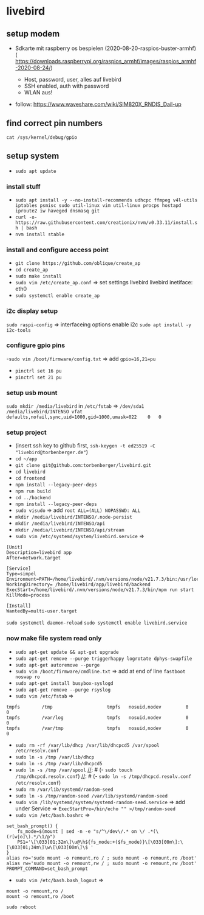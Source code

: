 # livebird

## setup modem

- Sdkarte mit raspberry os bespielen (2020-08-20-raspios-buster-armhf) ( https://downloads.raspberrypi.org/raspios_armhf/images/raspios_armhf-2020-08-24/)
  - Host, password, user, alles auf livebird
  - SSH enabled, auth with password
  - WLAN aus!

- follow: https://www.waveshare.com/wiki/SIM820X_RNDIS_Dail-up

[//]: # (- follow: https://www.waveshare.com/wiki/SIM8200EA-M2_5G_HAT_is_equipped_with_Raspbian_Pi_to_open_hotspots &#40;only AP setup 4-7&#41;)

## find correct pin numbers
`cat /sys/kernel/debug/gpio`


## setup system
- `sudo apt update`

### install stuff 
- `sudo apt install -y --no-install-recommends udhcpc ffmpeg v4l-utils iptables psmisc sudo util-linux vim util-linux procps hostapd iproute2 iw haveged dnsmasq git`
- `curl -o- https://raw.githubusercontent.com/creationix/nvm/v0.33.11/install.sh | bash`
- `nvm install stable`

### install and configure access point
- `git clone https://github.com/oblique/create_ap`
- `cd create_ap`
- `sudo make install`
- `sudo vim /etc/create_ap.conf` => set settings livebird livebird inetiface: eth0 
- `sudo systemctl enable create_ap`



### i2c display setup
`sudo raspi-config` => 
    interfaceing options
    enable i2c
`sudo apt install -y i2c-tools`


### configure gpio pins
-`sudo vim /boot/firmware/config.txt` =>
add `gpio=16,21=pu`
- `pinctrl set 16 pu`
- `pinctrl set 21 pu`


### setup usb mount
`sudo mkdir /media/livebird`
in `/etc/fstab` => 
`/dev/sda1	/media/livebird/INTENSO	vfat	defaults,nofail,sync,uid=1000,gid=1000,umask=022	0	0`

### setup project
- (insert ssh key to github first, `ssh-keygen -t ed25519 -C "livebird@torbenberger.de"`)
- `cd ~/app`
- `git clone git@github.com:torbenberger/livebird.git`
- `cd livebird`
- `cd frontend`
- `npm install --legacy-peer-deps`
- `npm run build`
- `cd ../backend`
- `npm install --legacy-peer-deps`
- `sudo visudo` => add `root ALL=(ALL) NOPASSWD: ALL`
- `mkdir /media/livebird/INTENSO/.node-persist`
- `mkdir /media/livebird/INTENSO/api`
- `mkdir /media/livebird/INTENSO/api/stream`
- `sudo vim /etc/systemd/system/livebird.service` => 
```
[Unit] 
Description=livebird app 
After=network.target 
 
[Service] 
Type=simpel 
Environment=PATH=/home/livebird/.nvm/versions/node/v21.7.3/bin:/usr/local/sbin:/usr/local/bin:/usr/sbin:/usr/bin:/sbin:/bin:/usr/local/games:/usr/games 
WorkingDirectory= /home/livebird/app/livebird/backend
ExecStart=/home/livebird/.nvm/versions/node/v21.7.3/bin/npm run start
KillMode=process
 
[Install] 
WantedBy=multi-user.target
```
`sudo systemctl daemon-reload`
`sudo systemctl enable livebird.service`

### now make file system read only

- `sudo apt-get update && apt-get upgrade`
- `sudo apt-get remove --purge triggerhappy logrotate dphys-swapfile`
- `sudo apt-get autoremove --purge`
- `sudo vim /boot/firmware/cmdline.txt` => add at end of line `fastboot noswap ro`
- `sudo apt-get install busybox-syslogd`
- `sudo apt-get remove --purge rsyslog`
- `sudo vim /etc/fstab` => 
```
tmpfs        /tmp                    tmpfs   nosuid,nodev         0       0
tmpfs        /var/log                tmpfs   nosuid,nodev         0       0
tmpfs        /var/tmp                tmpfs   nosuid,nodev         0       0
```
- `sudo rm -rf /var/lib/dhcp /var/lib/dhcpcd5 /var/spool /etc/resolv.conf`
- `sudo ln -s /tmp /var/lib/dhcp`
- `sudo ln -s /tmp /var/lib/dhcpcd5`
- `sudo ln -s /tmp /var/spool`
[//]: # (- `sudo touch /tmp/dhcpcd.resolv.conf`)
[//]: # (- `sudo ln -s /tmp/dhcpcd.resolv.conf /etc/resolv.conf`)
- `sudo rm /var/lib/systemd/random-seed`
- `sudo ln -s /tmp/random-seed /var/lib/systemd/random-seed`
- `sudo vim /lib/systemd/system/systemd-random-seed.service` => add under Service => `ExecStartPre=/bin/echo "" >/tmp/random-seed`
- `sudo vim /etc/bash.bashrc` => 
```
set_bash_prompt() {
    fs_mode=$(mount | sed -n -e "s/^\/dev\/.* on \/ .*(\(r[w|o]\).*/\1/p")
    PS1='\[\033[01;32m\]\u@\h${fs_mode:+($fs_mode)}\[\033[00m\]:\[\033[01;34m\]\w\[\033[00m\]\$ '
}
alias ro='sudo mount -o remount,ro / ; sudo mount -o remount,ro /boot'
alias rw='sudo mount -o remount,rw / ; sudo mount -o remount,rw /boot'
PROMPT_COMMAND=set_bash_prompt
```
- `sudo vim /etc/bash.bash_logout` => 
```
mount -o remount,ro /
mount -o remount,ro /boot
```

`sudo reboot`


